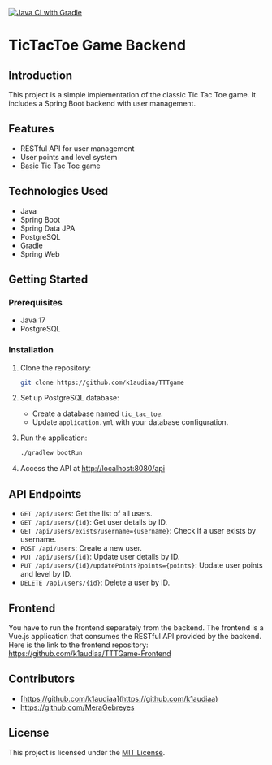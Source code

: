 [![Java CI with Gradle](https://github.com/your-username/tic-tac-toe/actions/workflows/gradle.yml/badge.svg)](https://github.com/your-username/tic-tac-toe/actions/workflows/gradle.yml)

# TicTacToe Game Backend

## Introduction

This project is a simple implementation of the classic Tic Tac Toe game. It includes a Spring Boot backend with user management.

## Features

- RESTful API for user management
- User points and level system
- Basic Tic Tac Toe game

## Technologies Used

- Java
- Spring Boot
- Spring Data JPA
- PostgreSQL
- Gradle
- Spring Web

## Getting Started

### Prerequisites

- Java 17
- PostgreSQL

### Installation

1. Clone the repository:

    ```bash
    git clone https://github.com/k1audiaa/TTTgame
    ```

2. Set up PostgreSQL database:

    - Create a database named `tic_tac_toe`.
    - Update `application.yml` with your database configuration.

3. Run the application:

    ```bash
    ./gradlew bootRun
    ```

4. Access the API at [http://localhost:8080/api](http://localhost:8080/api)

## API Endpoints

- `GET /api/users`: Get the list of all users.
- `GET /api/users/{id}`: Get user details by ID.
- `GET /api/users/exists?username={username}`: Check if a user exists by username.
- `POST /api/users`: Create a new user.
- `PUT /api/users/{id}`: Update user details by ID.
- `PUT /api/users/{id}/updatePoints?points={points}`: Update user points and level by ID.
- `DELETE /api/users/{id}`: Delete a user by ID.

## Frontend 

You have to run the frontend separately from the backend. The frontend is a Vue.js application that consumes the RESTful API provided by the backend. Here is the link to the frontend repository: https://github.com/k1audiaa/TTTGame-Frontend

## Contributors

- [https://github.com/k1audiaa](https://github.com/k1audiaa)
- https://github.com/MeraGebreyes

## License

This project is licensed under the [MIT License](LICENSE).
